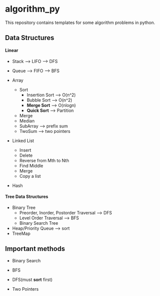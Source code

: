 # algorithm_py

This repository contains templates for some algorithm problems in python.

## Data Structures

#### Linear

- Stack --> LIFO --> DFS
- Queue --> FIFO --> BFS

- Array
  - Sort
    - Insertion Sort --> O(n^2)
    - Bubble Sort --> O(n^2)
    - **Merge Sort** --> O(nlogn)
    - **Quick Sort** --> Partition
  - Merge
  - Median
  - SubArray --> prefix sum
  - TwoSum --> two pointers
- Linked List
  - Insert
  - Delete
  - Reverse from Mth to Nth
  - Find Middle
  - Merge
  - Copy a list
- Hash

#### Tree Data Structures


- Binary Tree
  - Preorder, Inorder, Postorder Traversal  --> DFS
  - Level Order Traversal --> BFS
  - Binary Search Tree
- Heap/Priority Queue  --> sort
- TreeMap



## Important methods

- Binary Search

- BFS

- DFS(must **sort** first)

- Two Pointers

  

